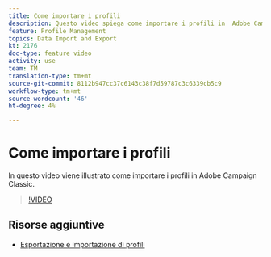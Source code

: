 ```yaml
---
title: Come importare i profili
description: Questo video spiega come importare i profili in  Adobe Campaign Classic
feature: Profile Management
topics: Data Import and Export
kt: 2176
doc-type: feature video
activity: use
team: TM
translation-type: tm+mt
source-git-commit: 8112b947cc37c6143c38f7d59787c3c6339cb5c9
workflow-type: tm+mt
source-wordcount: '46'
ht-degree: 4%

---
```



# Come importare i profili

In questo video viene illustrato come importare i profili in  Adobe Campaign Classic.

>[!VIDEO](https://video.tv.adobe.com/v/25608?quality=12)

## Risorse aggiuntive

- [Esportazione e importazione di profili](https://docs.adobe.com/content/help/en/campaign-classic/using/getting-started/profile-management/exporting-and-importing-profiles.html)

